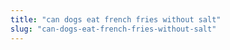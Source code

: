 ```yaml
---
title: "can dogs eat french fries without salt"
slug: "can-dogs-eat-french-fries-without-salt"
---
```


